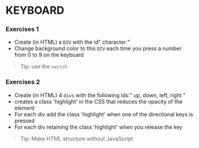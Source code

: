 # KEYBOARD

### Exercises 1
- Create (in HTML) a `DIV` with the id" character "
- Change background color to this `DIV` each time you press a number from 0 to 9 on the keyboard

> Tip: use the `switch`

### Exercises 2
- Create (in HTML) 4 `divs` with the following ids:" up, down, left, right "
- creates a class 'highlight' in the CSS that reduces the opacity of the element
- For each div add the class 'highlight' when one of the directional keys is pressed
- For each div retaining the class 'highlight' when you release the key

> Tip: Make HTML structure without JavaScript
 

